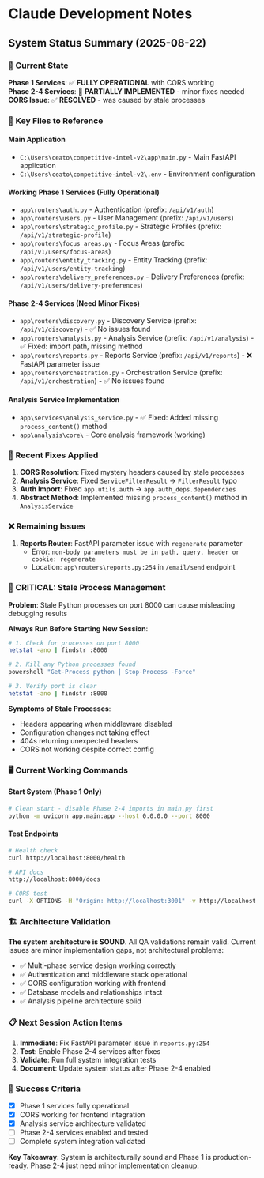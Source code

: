 # Claude Development Notes

## System Status Summary (2025-08-22)

### 🎯 Current State
**Phase 1 Services**: ✅ **FULLY OPERATIONAL** with CORS working  
**Phase 2-4 Services**: 🔄 **PARTIALLY IMPLEMENTED** - minor fixes needed  
**CORS Issue**: ✅ **RESOLVED** - was caused by stale processes  

### 📁 Key Files to Reference

#### Main Application
- `C:\Users\ceato\competitive-intel-v2\app\main.py` - Main FastAPI application
- `C:\Users\ceato\competitive-intel-v2\.env` - Environment configuration

#### Working Phase 1 Services (Fully Operational)
- `app\routers\auth.py` - Authentication (prefix: `/api/v1/auth`)
- `app\routers\users.py` - User Management (prefix: `/api/v1/users`)
- `app\routers\strategic_profile.py` - Strategic Profiles (prefix: `/api/v1/strategic-profile`)
- `app\routers\focus_areas.py` - Focus Areas (prefix: `/api/v1/users/focus-areas`)
- `app\routers\entity_tracking.py` - Entity Tracking (prefix: `/api/v1/users/entity-tracking`)
- `app\routers\delivery_preferences.py` - Delivery Preferences (prefix: `/api/v1/users/delivery-preferences`)

#### Phase 2-4 Services (Need Minor Fixes)
- `app\routers\discovery.py` - Discovery Service (prefix: `/api/v1/discovery`) - ✅ No issues found
- `app\routers\analysis.py` - Analysis Service (prefix: `/api/v1/analysis`) - ✅ Fixed: import path, missing method
- `app\routers\reports.py` - Reports Service (prefix: `/api/v1/reports`) - ❌ FastAPI parameter issue
- `app\routers\orchestration.py` - Orchestration Service (prefix: `/api/v1/orchestration`) - ✅ No issues found

#### Analysis Service Implementation
- `app\services\analysis_service.py` - ✅ Fixed: Added missing `process_content()` method
- `app\analysis\core\` - Core analysis framework (working)

### 🔧 Recent Fixes Applied

1. **CORS Resolution**: Fixed mystery headers caused by stale processes
2. **Analysis Service**: Fixed `ServiceFilterResult` → `FilterResult` typo
3. **Auth Import**: Fixed `app.utils.auth` → `app.auth_deps.dependencies` 
4. **Abstract Method**: Implemented missing `process_content()` method in `AnalysisService`

### ❌ Remaining Issues

1. **Reports Router**: FastAPI parameter issue with `regenerate` parameter
   - Error: `non-body parameters must be in path, query, header or cookie: regenerate`
   - Location: `app\routers\reports.py:254` in `/email/send` endpoint
   
### 🚨 CRITICAL: Stale Process Management

**Problem**: Stale Python processes on port 8000 can cause misleading debugging results

**Always Run Before Starting New Session**:
```bash
# 1. Check for processes on port 8000
netstat -ano | findstr :8000

# 2. Kill any Python processes found
powershell "Get-Process python | Stop-Process -Force"

# 3. Verify port is clear
netstat -ano | findstr :8000
```

**Symptoms of Stale Processes**:
- Headers appearing when middleware disabled
- Configuration changes not taking effect  
- 404s returning unexpected headers
- CORS not working despite correct config

### 🖥️ Current Working Commands

#### Start System (Phase 1 Only)
```bash
# Clean start - disable Phase 2-4 imports in main.py first
python -m uvicorn app.main:app --host 0.0.0.0 --port 8000
```

#### Test Endpoints
```bash
# Health check
curl http://localhost:8000/health

# API docs
http://localhost:8000/docs

# CORS test
curl -X OPTIONS -H "Origin: http://localhost:3001" -v http://localhost:8000/api/v1/auth/login 2>&1 | grep "access-control"
```

### 🏗️ Architecture Validation

**The system architecture is SOUND**. All QA validations remain valid. Current issues are minor implementation gaps, not architectural problems:

- ✅ Multi-phase service design working correctly
- ✅ Authentication and middleware stack operational  
- ✅ CORS configuration working with frontend
- ✅ Database models and relationships intact
- ✅ Analysis pipeline architecture solid

### 📋 Next Session Action Items

1. **Immediate**: Fix FastAPI parameter issue in `reports.py:254`
2. **Test**: Enable Phase 2-4 services after fixes
3. **Validate**: Run full system integration tests
4. **Document**: Update system status after Phase 2-4 enabled

### 🎯 Success Criteria
- [x] Phase 1 services fully operational
- [x] CORS working for frontend integration  
- [x] Analysis service architecture validated
- [ ] Phase 2-4 services enabled and tested
- [ ] Complete system integration validated

**Key Takeaway**: System is architecturally sound and Phase 1 is production-ready. Phase 2-4 just need minor implementation cleanup.